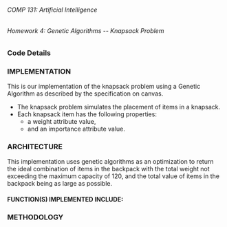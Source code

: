 ###### COMP 131: Artificial Intelligence
###### Homework 4: Genetic Algorithms -- Knapsack Problem

### Code Details

### IMPLEMENTATION
  This is our implementation of the knapsack problem using a Genetic Algorithm
  as described by the specification on canvas.

  * The knapsack problem simulates the placement of items in a knapsack.
  * Each knapsack item has the following properties:
    * a weight attribute value,
    * and an importance attribute value.

### ARCHITECTURE
  This implementation uses genetic algorithms as an optimization to return the ideal combination of items in the backpack with
  the total weight not exceeding the maximum capacity of 120, and the total
  value of items in the backpack being as large as possible.

#### FUNCTION(S) IMPLEMENTED INCLUDE:

### METHODOLOGY
